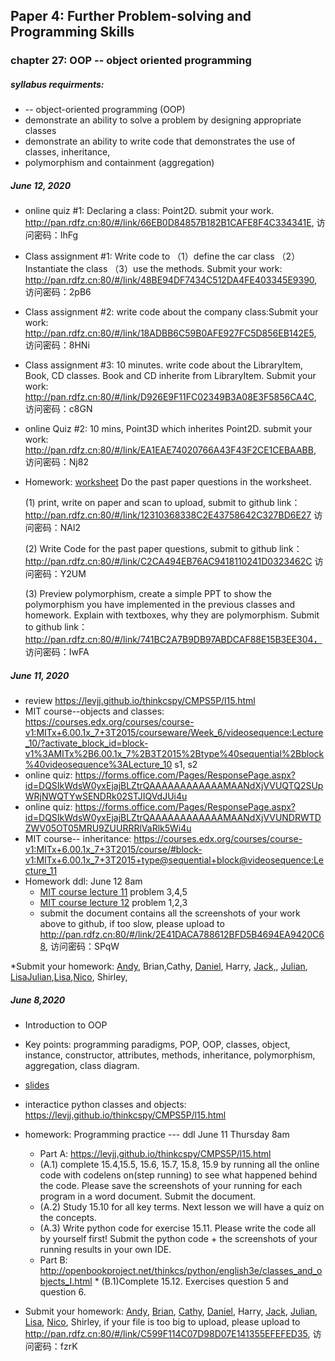 ## Paper 4: Further Problem-solving and Programming Skills
### chapter 27: OOP -- object oriented programming
##### syllabus requirments: 
* -- object-oriented programming (OOP)
* demonstrate an ability to solve a problem by designing appropriate classes
* demonstrate an ability to write code that demonstrates the use of classes, inheritance,
* polymorphism and containment (aggregation)
##### June 12, 2020
* online quiz #1: Declaring a class: Point2D. submit your work. http://pan.rdfz.cn:80/#/link/66EB0D84857B182B1CAFE8F4C334341E, 访问密码：IhFg 
* Class assignment #1: Write code to （1）define the car class （2）Instantiate the class  （3）use the methods. Submit your work: http://pan.rdfz.cn:80/#/link/48BE94DF7434C512DA4FE403345E9390, 访问密码：2pB6
* Class assignment #2: write code about the company class:Submit your work: http://pan.rdfz.cn:80/#/link/18ADBB6C59B0AFE927FC5D856EB142E5, 访问密码：8HNi
* Class assignment #3: 10 minutes. write code about the LibraryItem, Book, CD classes. Book and CD inherite from LibraryItem. Submit your work: http://pan.rdfz.cn:80/#/link/D926E9F11FC02349B3A08E3F5856CA4C, 访问密码：c8GN
* online Quiz #2: 10 mins, Point3D which inherites Point2D. submit your work: http://pan.rdfz.cn:80/#/link/EA1EAE74020766A43F43F2CE1CEBAABB, 访问密码：Nj82

* Homework: [worksheet](https://github.com/wudithu08/icc-AL-CS-2021/blob/master/section%204/files/Worksheet%20OOP%20June%2012.pdf) 
 Do the past paper questions in the worksheet.  
   
    (1) print, write on paper and scan to upload, submit to github link：http://pan.rdfz.cn:80/#/link/12310368338C2E43758642C327BD6E27 访问密码：NAl2
    
    (2) Write Code for the past paper questions, submit to github link： http://pan.rdfz.cn:80/#/link/C2CA494EB76AC9418110241D0323462C 访问密码：Y2UM
    
    (3) Preview polymorphism, create a simple PPT to show the polymorphism you have implemented in the previous classes and homework. Explain with textboxes, why they are polymorphism. Submit to github link： http://pan.rdfz.cn:80/#/link/741BC2A7B9DB97ABDCAF88E15B3EE304， 访问密码：IwFA

##### June 11, 2020
* review https://levjj.github.io/thinkcspy/CMPS5P/l15.html 
* MIT course--objects and classes: https://courses.edx.org/courses/course-v1:MITx+6.00.1x_7+3T2015/courseware/Week_6/videosequence:Lecture_10/?activate_block_id=block-v1%3AMITx%2B6.00.1x_7%2B3T2015%2Btype%40sequential%2Bblock%40videosequence%3ALecture_10  s1, s2
* online quiz: https://forms.office.com/Pages/ResponsePage.aspx?id=DQSIkWdsW0yxEjajBLZtrQAAAAAAAAAAAAMAANdXjVVUQTQ2SUpWRjNWQTYwSENDRk02STJIQVdJUi4u 
* online quiz: https://forms.office.com/Pages/ResponsePage.aspx?id=DQSIkWdsW0yxEjajBLZtrQAAAAAAAAAAAAMAANdXjVVUNDRWTDZWV05OT05MRU9ZUURRRlVaRlk5Wi4u 
* MIT course-- inheritance: https://courses.edx.org/courses/course-v1:MITx+6.00.1x_7+3T2015/course/#block-v1:MITx+6.00.1x_7+3T2015+type@sequential+block@videosequence:Lecture_11 
* Homework ddl: June 12 8am
  * [MIT course lecture 11](https://courses.edx.org/courses/course-v1:MITx+6.00.1x_7+3T2015/courseware/Week_6/videosequence:Lecture_10/?activate_block_id=block-v1%3AMITx%2B6.00.1x_7%2B3T2015%2Btype%40sequential%2Bblock%40videosequence%3ALecture_10) problem 3,4,5
  * [MIT course lecture 12](https://courses.edx.org/courses/course-v1:MITx+6.00.1x_7+3T2015/courseware/Week_6/videosequence:Lecture_11/?child=first) problem 1,2,3
  * submit the document contains all the screenshots of your work above to github, if too slow, please upload to http://pan.rdfz.cn:80/#/link/2E41DACA788612BFD5B4694EA9420C68, 访问密码：SPqW

*Submit your homework: [Andy](https://github.com/Loskiz/AS_CS_Assessment/tree/master/2020-06-11), Brian,Cathy, [Daniel](https://github.com/Yuudachi530/Assignment/tree/master/C8%20programming), Harry, [Jack,](https://github.com/jyd1222/Jack-s-homework/tree/OOP), [Julian](https://github.com/GodspeedyJulian/6.10), [Lisa](https://github.com/ZeroxAlone/200611)[Julian](https://github.com/GodspeedyJulian/6.11),[Lisa](https://github.com/ZeroxAlone/200611/blob/master/Doc3.docx),[Nico](https://github.com/jby0107/Homework/tree/2020.6.11), Shirley,

  
##### June 8,2020 
* Introduction to OOP
* Key points: programming paradigms, POP, OOP, classes, object, instance, constructor, attributes, methods, inheritance, polymorphism, aggregation, class diagram. 
* [slides](https://github.com/wudithu08/icc-AL-CS-2021/blob/master/section%204/files/OOP-ch27-June8.pdf)
* interactice python classes and objects:  https://levjj.github.io/thinkcspy/CMPS5P/l15.html 
* homework: Programming practice --- ddl  June 11 Thursday 8am
   *  Part A: https://levjj.github.io/thinkcspy/CMPS5P/l15.html 
    *  (A.1) complete 15.4,15.5, 15.6, 15.7, 15.8, 15.9 by running all the online code with codelens on(step running) to see what happened behind the code. Please save the screenshots of your running for each program in a word document. Submit the document.
     * (A.2) Study 15.10 for all key terms.  Next lesson we will have a quiz on the concepts.
     * (A.3) Write python code for exercise 15.11. Please write the code all by yourself first! Submit the python code + the screenshots of your running results in your own IDE.
    *  Part B: http://openbookproject.net/thinkcs/python/english3e/classes_and_objects_I.html
      * (B.1)Complete 15.12. Exercises question 5 and question 6.

* Submit your homework: [Andy](https://github.com/Loskiz/AS_CS_Assessment/tree/master/2020-06-10), [Brian](https://github.com/BrianShan974/Hello-World/blob/master/exercise15.12.py), [Cathy](https://github.com/CathyYang1118/2020-1/tree/6.11), [Daniel](https://github.com/Yuudachi530/Assignment/tree/master/ObjectProgrammingEX15_11), Harry, [Jack](https://github.com/jyd1222/Jack-s-homework/tree/OOP), [Julian](https://github.com/GodspeedyJulian/6.10), [Lisa](https://github.com/ZeroxAlone/200611), [Nico](https://github.com/jby0107/Homework/tree/2020.6.8), Shirley, if your file is too big to upload, please upload to http://pan.rdfz.cn:80/#/link/C599F114C07D98D07E141355EFEFED35,  访问密码：fzrK

